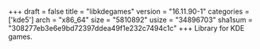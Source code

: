 +++
draft = false
title = "libkdegames"
version = "16.11.90-1"
categories = ['kde5']
arch = "x86_64"
size = "5810892"
usize = "34896703"
sha1sum = "308277eb3e6e9bd72397ddea49f1e232c7494c1c"
+++
Library for KDE games.